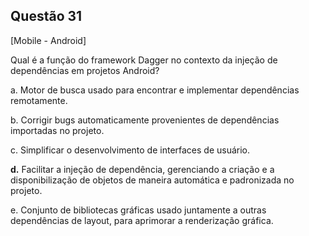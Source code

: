 

## Questão 31
[Mobile - Android]

Qual é a função do framework Dagger no contexto da injeção de dependências em projetos Android?

a. Motor de busca usado para encontrar e implementar dependências remotamente.

b. Corrigir bugs automaticamente provenientes de dependências importadas no projeto.

c. Simplificar o desenvolvimento de interfaces de usuário.

**d.** Facilitar a injeção de dependência, gerenciando a criação e a disponibilização de objetos de maneira automática e padronizada no projeto.

e. Conjunto de bibliotecas gráficas usado juntamente a outras dependências de layout, para aprimorar a renderização gráfica.



